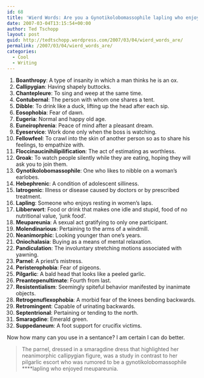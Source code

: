 ```yaml
---
id: 68
title: 'Wierd Words: Are you a Gynotikolobomassophile lapling who enjoys meupareunia?'
date: 2007-03-04T13:15:54+00:00
author: Ted Tschopp
layout: post
guid: http://tedtschopp.wordpress.com/2007/03/04/wierd_words_are/
permalink: /2007/03/04/wierd_words_are/
categories:
  - Cool
  - Writing
---
```

  1. **Boanthropy**: A type of insanity in which a man thinks he is an ox. 
  2. **Callipygian**: Having shapely buttocks.
  3. **Chantepleure**: To sing and weep at the same time. 
  4. **Contubernal**: The person with whom one shares a tent.
  5. **Dibble**: To drink like a duck, lifting up the head after each sip. 
  6. **Eosophobia**: Fear of dawn. 
  7. **Eugeria**: Normal and happy old age. 
  8. **Euneirophrenia**: Peace of mind after a pleasant dream. 
  9. **Eyeservice**: Work done only when the boss is watching. 
 10. **Fellowfeel**: To crawl into the skin of another person so as to share his feelings, to empathize with. 
 11. **Floccinaucinihilipilification**: The act of estimating as worthless.
 12. **Groak**: To watch people silently while they are eating, hoping they will ask you to join them. 
 13. **Gynotikolobomassophile**: One who likes to nibble on a woman&#8217;s earlobes. 
 14. **Hebephrenic**: A condition of adolescent silliness. 
 15. **Iatrogenic**: Illness or disease caused by doctors or by prescribed treatment. 
 16. **Lapling**: Someone who enjoys resting in women&#8217;s laps. 
 17. **Libberwort**: Food or drink that makes one idle and stupid, food of no nutritional value, ‘junk food’. 
 18. **Meupareunia**: A sexual act gratifying to only one participant.
 19. **Molendinarious**: Pertaining to the arms of a windmill.
 20. **Neanimorphic**: Looking younger than one&#8217;s years. 
 21. **Oniochalasia**: Buying as a means of mental relaxation. 
 22. **Pandiculation**: The involuntary stretching motions associated with yawning.
 23. **Parnel**: A priest&#8217;s mistress. 
 24. **Peristerophobia**: Fear of pigeons. 
 25. **Pilgarlic**: A bald head that looks like a peeled garlic. 
 26. **Preantepenultimate**: Fourth from last. 
 27. **Resistentialism**: Seemingly spiteful behavior manifested by inanimate objects. 
 28. **Retrogenuflexophobia**: A morbid fear of the knees bending backwards.
 29. **Retromingent**: Capable of urinating backwards.
 30. **Septentrional**: Pertaining or tending to the north.
 31. **Smaragdine**: Emerald green.
 32. **Suppedaneum**: A foot support for crucifix victims.

Now how many can you use in a sentance? I am certain I can do better.

> The parnel, dressed in a smaragdine dress that highlighted her neanimorphic callipygian figure, was a study in contrast to her pilgarlic escort who was rumored to be a gynotikolobomassophile ****lapling who enjoyed meupareunia.